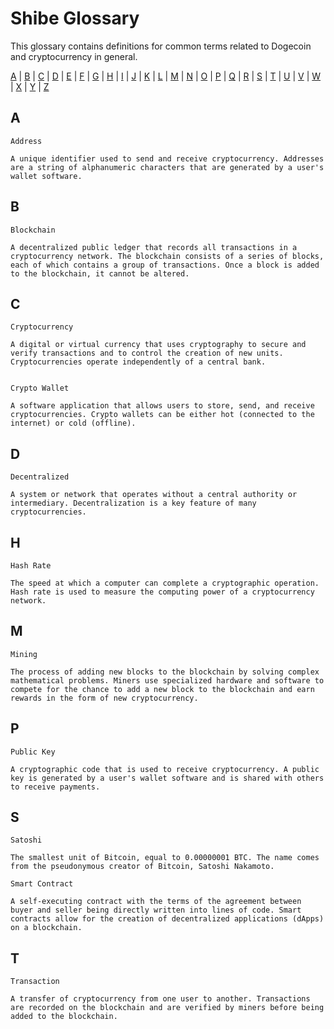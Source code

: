 Shibe Glossary
==============

This glossary contains definitions for common terms related to Dogecoin and cryptocurrency in general.

[A](#A) | [B](#B) | [C](#C) | [D](#D) | [E](#E) | [F](#F) | [G](#G) | [H](#H) | [I](#I) | [J](#J) | [K](#K) | [L](#L) | [M](#M) | [N](#N) | [O](#O) | [P](#P) | [Q](#Q) | [R](#R) | [S](#S) | [T](#T) | [U](#U) | [V](#V) | [W](#W) | [X](#X) | [Y](#Y) | [Z](#Z)

A
-

    Address
    
    A unique identifier used to send and receive cryptocurrency. Addresses are a string of alphanumeric characters that are generated by a user's wallet software.

B
-

    Blockchain
    
    A decentralized public ledger that records all transactions in a cryptocurrency network. The blockchain consists of a series of blocks, each of which contains a group of transactions. Once a block is added to the blockchain, it cannot be altered.

C
-

    Cryptocurrency
    
    A digital or virtual currency that uses cryptography to secure and verify transactions and to control the creation of new units. Cryptocurrencies operate independently of a central bank.
    
    
    Crypto Wallet
    
    A software application that allows users to store, send, and receive cryptocurrencies. Crypto wallets can be either hot (connected to the internet) or cold (offline).

D
-

    Decentralized
    
    A system or network that operates without a central authority or intermediary. Decentralization is a key feature of many cryptocurrencies.

H
-

    Hash Rate
    
    The speed at which a computer can complete a cryptographic operation. Hash rate is used to measure the computing power of a cryptocurrency network.

M
-

    Mining
    
    The process of adding new blocks to the blockchain by solving complex mathematical problems. Miners use specialized hardware and software to compete for the chance to add a new block to the blockchain and earn rewards in the form of new cryptocurrency.

P
-

    Public Key

    A cryptographic code that is used to receive cryptocurrency. A public key is generated by a user's wallet software and is shared with others to receive payments.

S
-

    Satoshi
    
    The smallest unit of Bitcoin, equal to 0.00000001 BTC. The name comes from the pseudonymous creator of Bitcoin, Satoshi Nakamoto.

    Smart Contract
    
    A self-executing contract with the terms of the agreement between buyer and seller being directly written into lines of code. Smart contracts allow for the creation of decentralized applications (dApps) on a blockchain.

T
-

    Transaction
    
    A transfer of cryptocurrency from one user to another. Transactions are recorded on the blockchain and are verified by miners before being added to the blockchain.

